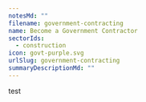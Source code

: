 ```yaml
---
notesMd: ""
filename: government-contracting
name: Become a Government Contractor
sectorIds:
  - construction
icon: govt-purple.svg
urlSlug: government-contracting
summaryDescriptionMd: ""
---
```


test
